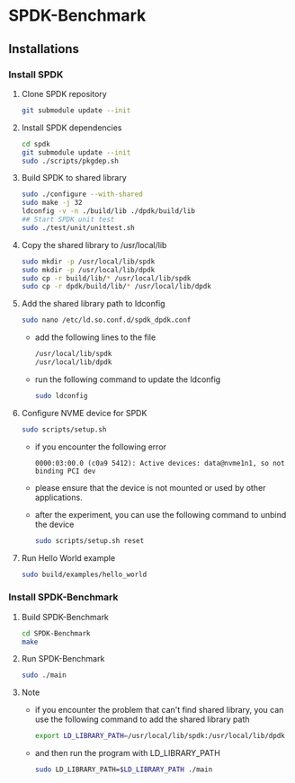 # SPDK-Benchmark

## Installations

### Install SPDK

1. Clone SPDK repository

    ```bash
    git submodule update --init
    ```

2. Install SPDK dependencies

    ```bash
    cd spdk
    git submodule update --init
    sudo ./scripts/pkgdep.sh
    ```

3. Build SPDK to shared library

    ```bash
    sudo ./configure --with-shared
    sudo make -j 32
    ldconfig -v -n ./build/lib ./dpdk/build/lib
    ## Start SPDK unit test
    sudo ./test/unit/unittest.sh
    ```

4. Copy the shared library to /usr/local/lib

    ```bash
    sudo mkdir -p /usr/local/lib/spdk
    sudo mkdir -p /usr/local/lib/dpdk
    sudo cp -r build/lib/* /usr/local/lib/spdk
    sudo cp -r dpdk/build/lib/* /usr/local/lib/dpdk
    ```

5. Add the shared library path to ldconfig

    ```bash 
    sudo nano /etc/ld.so.conf.d/spdk_dpdk.conf
    ```

    - add the following lines to the file

        ```bash
        /usr/local/lib/spdk
        /usr/local/lib/dpdk
        ```

    - run the following command to update the ldconfig

        ```bash
        sudo ldconfig
        ```


6. Configure NVME device for SPDK

    ```bash
    sudo scripts/setup.sh
    ```

    - if you encounter the following error
        
        `0000:03:00.0 (c0a9 5412): Active devices: data@nvme1n1, so not binding PCI dev`

    - please ensure that the device is not mounted or used by other applications.

    - after the experiment, you can use the following command to unbind the device

        ```bash
        sudo scripts/setup.sh reset
        ```

7. Run Hello World example

    ```bash
    sudo build/examples/hello_world
    ```

### Install SPDK-Benchmark

1. Build SPDK-Benchmark

    ```bash
    cd SPDK-Benchmark
    make
    ```

2. Run SPDK-Benchmark

    ```bash
    sudo ./main
    ```

3. Note

    - if you encounter the problem that can't find shared library, you can use the following command to add the shared library path

        ```bash
        export LD_LIBRARY_PATH=/usr/local/lib/spdk:/usr/local/lib/dpdk
        ```

    - and then run the program with LD_LIBRARY_PATH

        ```bash
        sudo LD_LIBRARY_PATH=$LD_LIBRARY_PATH ./main
        ```